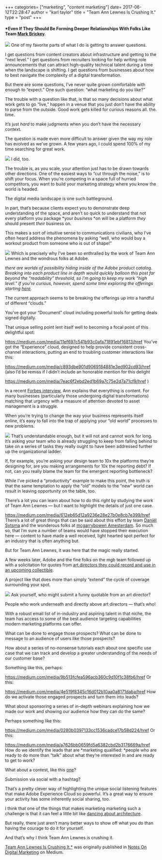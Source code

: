 +++
categories= ["marketing", "content marketing"]
date= 2017-06-12T22:28:47
author = "karl taylor"
title = "Team Ann Lewnes Is Crushing It."
type = "post"
+++
 #### *Even If They Should Be Forming Deeper Relationships With Folks Like Team [Mark Brickey](http://www.adventuresindesignmarket.com/).

 ![](https://raw.githubusercontent.com/karljtaylor/kjt/blog/content/assets/12ApITk5jmiWrx0EA4voJbQSQ.png) One of my favorite parts of what I do is getting to answer questions.

 I get questions from content creators about infrastructure and getting to the “next level.” I get questions from recruiters looking for help writing role announcements that can attract high-quality technical talent during a time when the landscape is shifting. I get questions from businesses about how to best navigate the complexity of a digital transformation.

 But there are some questions, I’ve never quite grown comfortable with enough to “expect.” One such question: “what marketing do you like?”

 The trouble with a question like that, is that so many decisions about what work gets to go “live,” happen in a venue that you just don’t have the ability to parse from the outside. Good work gets killed for curious reasons all. the. time.

 It’s just *hard* to make judgments when you don’t have the necessary context.

 The question is made even more difficult to answer given the way my role has evolved as we’ve grown. A few years ago, I could spend 100% of my time searching for great work.

 ![](https://raw.githubusercontent.com/karljtaylor/kjt/blog/content/assets/12AHZ55f1Bcbsh14sDxAujJug.jpeg) I did, too.

 The trouble is, as you scale, your attention just has to be drawn towards other directions. One of the easiest ways to “cut through the noise,” is to shift your focus. When you’re competing in a space full of hurried competitors, you want to build your marketing strategy where you know the world is headed.

 The digital media landscape is one such battleground.

 In part, that’s because clients expect you to demonstrate deep understanding of the space, and aren’t so quick to understand that not every platform you package *your *business* *on will be a platform *they* should present *their* business on.

 This makes a sort of intuitive sense to communications civilians, who I’ve often heard address the phenomena by asking “well, who would buy a workout product from someone who is out of shape!”

 ![](https://raw.githubusercontent.com/karljtaylor/kjt/blog/content/assets/12A00cUlQAlDMcDQpj2KfPwxA.jpeg) Which is precisely why I’ve been so enthralled by the work of Team Ann Lewnes and the wondrous folks at Adobe.

 *there are worlds of possibility hiding inside of the Adobe product catalog. Breaking into each product line in depth would quickly balloon this post far beyond the “readability” threshold, so I’m going to keep my work “high level.” If you’re curious, however, spend some time exploring the offerings starting *[*here*](http://www.adobe.com/)*.*

 The current approach seems to be breaking the offerings up into a handful of different “clouds.”

 You’ve got your “Document” cloud including powerful tools for getting deals signed digitally.

 That unique selling point lent itself well to becoming a focal point of this delightful spot:

 <https://medium.com/media/11ef697c541b93c0afa71891ebf16813/href> You’ve got the “Experience” cloud, designed to help provide consistent cross-channel interactions, putting an end to troubling customer interactions like this:

 <https://medium.com/media/c893dbe901d9069184881e3ed902cd93/href> (also I’d be remiss if I didn’t include an honorable mention for this delight

 <https://medium.com/media/7eac6f2ebd2ed1b69a7c75e2d7a71cf9/href> )

 In a recent [Forbes interview](https://www.forbes.com/video/5386525238001/), Ann explains that everything is content. For many businesses (particularly those undergoing digital transformations) matching that urgency with a measure of attention devoted to asset management is a struggle.

 When you’re trying to change the way your business represents itself online, it’s easy to fall into the trap of applying your “old world” processes to new problems.

 ![](https://raw.githubusercontent.com/karljtaylor/kjt/blog/content/assets/12AhHRvDunQWM178ffAAnSh5w.jpeg) That’s understandable enough, but it will not and cannot work for long. It’s asking your team who is already struggling to keep from falling behind to take on a series of tasks they really ought to have been addressed further up the organizational ladder.

 If, for example, you’re asking your design team to 10x the platforms they’re designing for, are you making arrangements for 10x the reporting debt? If not, can you really blame the team for the emergent reporting bottleneck?

 While I’ve picked a “productivity” example to make this point, the truth is that the same temptation to apply the “old” models to the “new” world can result in leaving opportunity on the table, too.

 There’s a lot you can learn about how to do this *right* by studying the work of Team Ann Lewnes — but I want to highlight the details of just one case.

 <https://medium.com/media/612eb65d12a9236e28e27b0e8cb7e399/href> There’s a lot of great things that can be said about this effort by team [Daniël Sytsma](https://twitter.com/danielsytsma?lang=en) and the wonderous folks at [mcgarrybowen Amesterdam](http://www.mcgarrybowen.com/). So much so, that I’m sure a number of teams would have stopped their execution here — content to have made a well received, light hearted spot perfect for an industry that is often anything but.

 But for Team Ann Lewnes, it was here that the magic really started.

 A few weeks later, Adobe and the fine folks on the mgb team followed up with a solicitation for quotes from [art directors they could record and use in an upcoming collectible](http://adsoftheworld.com/media/direct/adobe_hovering_art_director).

 A project like that does more than simply “extend” the cycle of coverage surrounding your spot.

 ![](https://raw.githubusercontent.com/karljtaylor/kjt/blog/content/assets/12ACG1J-NJerUYc06mR8c7TfA.jpeg) Ask yourself, who might submit a funny quotable from an art director?

 People who work underneath and directly above art directors — that’s who!

 With a robust email list of in-industry and aspiring talent in that niche, the team has access to some of the best audience targeting capabilities modern marketing platforms can offer.

 What can be done to engage those prospects? What can be done to message to an audience of users like those prospects?

 How about a series of no-nonsense tutorials each about one specific use case that we can track and develop a greater understanding of the needs of our customer base?

 Something like this, perhaps:

 <https://medium.com/media/9b513fcfea596acb360c9d10f1c38fb6/href> Or this:

 <https://medium.com/media/4e519f8345c16d012b10aa0a8171daba/href> How do we activate those engaged prospects and turn them into leads?

 What about sponsoring a series of in-depth webinars explaining how we made our work and showing our audience how they can do the same?

 Perhaps something like this:

 <https://medium.com/media/0280b0397133cc1536cadce17b58d224/href> Or this:

 <https://medium.com/media/a7626bb0659fd5a6382cbd2b3176669a/href> How do we identify the leads that are *marketing qualified: *people who are ready to do more than “talk” about what they’re interested in and are ready to get to work?

 What about a contest, like this [one](http://create.adobe.com/2017/5/15/stocketition_contest.html)?

 Submission via social with a hashtag?

 That’s a pretty clever way of highlighting the unique social listening features that make Adobe Experience Cloud so powerful. It’s a great way to ensure your activity has some inherently social sharing, too.

 I think that one of the things that makes marketing marketing such a challenge is that it can feel a little bit like [dancing about architecture](http://www.collapseboard.com/features/columns/where-the-metaphor-fails-writing-about-music-is-like-dancing-about-architecture/).

 But really, there just aren’t many better ways to show off what you do than having the courage to do it for yourself.

 And that’s why I think Team Ann Lewnes is crushing it.

 [Team Ann Lewnes Is Crushing It.*](https://digital.sonnetaylor.com/team-ann-lewnes-is-crushing-it-b48439ef6286) was originally published in [Notes On Digital Marketing](https://digital.sonnetaylor.com/) on Medium.
